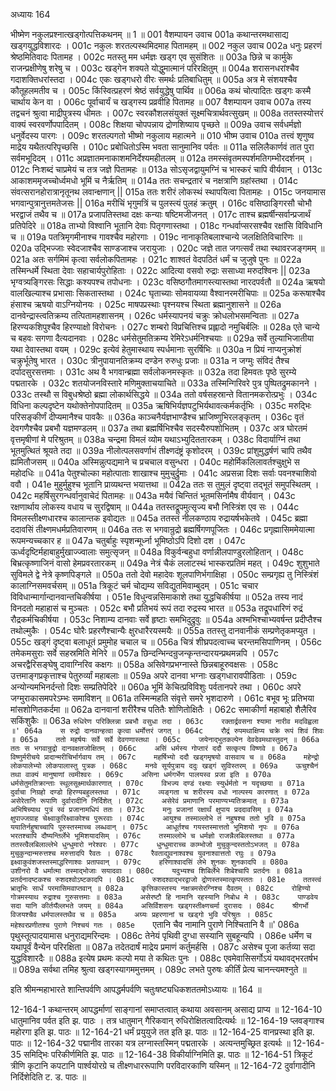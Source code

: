 अध्यायः 164

भीष्मेण नकुलप्रश्नात्खड्गोत्पत्तिकथनम् ॥ 1 ॥
001	वैशम्पायन उवाच 
001a	कथान्तरमथासाद्य खड्गयुद्धविशारदः ।
001c	नकुलः शरतल्पस्थमिदमाह पितामहम् ॥
002	नकुल उवाच 
002a	धनुः प्रहरणं श्रेष्ठमितिवादः पितामह ।
002c	मतस्तु मम धर्मज्ञः खड्ग एव सुसंशितः ॥
003a	छिन्ने च कार्मुके राजन्प्रक्षीणेषु शरेषु च ।
003c	खड्गेन शक्यते योद्धुमात्मानं परिरक्षितुम् ॥
004a	शरासनधरांश्चैव गदाशक्तिधरांस्तदा ।
004c	एकः खड्गधरो वीरः समर्थः प्रतिबाधितुम् ॥
005a	अत्र मे संशयश्चैव कौतूहलमतीव च ।
005c	किंस्वित्प्रहरणं श्रेष्ठं सर्वयुद्धेषु पार्थिव ॥
006a	कथं चोत्पादितः खड्गः कस्मै चार्थाय केन वा ।
006c	पूर्वाचार्यं च खड्गस्य प्रव्रवीहि पितामह ॥
007	वैशम्पायन उवाच 
007a	तस्य तद्वचनं श्रुत्वा माद्रीपुत्रस्य धीमतः ।
007c	स्वरकौशलसंयुक्तं सूक्ष्मचित्रार्थवत्सुखम् ॥
008a	ततस्तस्योत्तरं वाक्यं स्वरवर्णोपपादितम् ।
008c	शिक्षया चोपपन्नाय द्रोणशिष्याय पृच्छते ॥
009a	उवाच सर्वधर्मज्ञो धनुर्वेदस्य पारगः ।
009c	शरतल्पगतो भीष्मो नकुलाय महात्मने ॥
010	भीष्म उवाच 
010a	तत्त्वं शृणुष्व माद्रेय यथैतत्परिपृच्छसि ।
010c	प्रबोधितोऽस्मि भवता सानुमानिव पर्वतः ॥
011a	सलिलैकार्णवं तात पुरा सर्वमभूदिदम् ।
011c	अप्रज्ञातमनाकाशमनिर्देश्यमहीतलम् ॥
012a	तमस्संवृतमस्पर्शमतिगम्भीरदर्शनम् ।
012c	निःशब्दं चाप्रमेयं च तत्र जज्ञे पितामहः ॥
013a	सोऽसृजद्वायुमग्निं च भास्करं चापि वीर्यवान् ।
013c	आकाशममृजच्चोर्ध्वमधो भूमिं च नैर्ऋतिम् ॥
014a	ततः सचन्द्रतारं च नक्षत्राणि ग्रहांस्तथा ।
014c	संवत्सरानहोरात्रानृतूनथ लवान्क्षणान् ||
015a	ततः शरीरं लोकस्थं स्थापयित्वा पितामहः ।
015c	जनयामास भगवान्पुत्रानुत्तमतेजसः ||
016a	मरीचिं भृगुमत्रिं च पुलस्त्यं पुलहं क्रतुम् ।
016c	वसिष्ठाङ्गिरसौ चोभौ भरद्वाजं तथैव च ॥
017a	प्रजापतिस्तथा दक्षः कन्याः षष्टिमजीजनत् ।
017c	ताश्च ब्रह्मर्षीन्सर्वान्प्रजार्थं प्रतिपेदिरे ॥
018a	ताभ्यो विश्वानि भूतानि देवाः पितृगणास्तथा ।
018c	गन्धर्वाप्सरसश्चैव रक्षांसि विविधानि च ॥
019a	पतत्रिमृगमीनाश्च गावश्चैव महोरगाः ।
019c	नानाकृतिबलाश्चान्ये जलक्षितिविचारिणः ॥
020a	उद्भिज्जाः स्वेदजाश्चैव साण्डजाश्च जरायुजाः ।
020c	जज्ञे तात जगत्सर्वं तथा स्थावरजङ्गमम् ॥
021a	अतः सर्गमिमं कृत्वा सर्वलोकपितामहः ।
021c	शाश्वतं वेदपठितं धर्मं च जुजुषे पुनः ॥
022a	तस्मिन्धर्मे स्थिता देवाः सहाचार्यपुरोहिताः ।
022c	आदित्या वसवो रुद्राः ससाध्या मरुदश्विनः ||
023a	भृग्वत्र्यङ्गिरसः सिद्धाः कश्यपश्च तपोधनाः ।
023c	वसिष्ठगौतमागस्त्यास्तथा नारदपर्वतौ ॥
024a	ऋषयो वालखिल्याश्च प्रभासाः सिकतास्तथा ।
024c	घृताच्याः सोमवायव्या वैश्वानरमरीचिपाः ॥
025a	करूषाश्चैव हंसाश्च ऋषयो वाऽग्नियोनयः ।
025c	माषपप्रस्थाः पृश्नयश्च स्थिता ब्रह्मानुशासने ॥
026a	दानवेन्द्रास्त्वतिक्रम्य तत्पितामहशासनम् ।
026c	धर्मस्यापनयं चक्रुः क्रोधलोभसमन्विताः ॥
027a	हिरण्यकशिपुश्चैव हिरण्याक्षो विरोचनः ।
027c	शम्बरो विप्रचित्तिश्च प्रह्लादो नमुचिर्बलिः ॥
028a	एते चान्ये च बहवः सगणा दैत्यदानवाः ।
028c	धर्मसेतुमतिक्रम्य रेमिरेऽधर्मनिश्चयाः ॥
029a	सर्वे तुल्याभिजातीया यथा देवास्तथा वयम् ।
029c	इत्येवं हेतुमास्थाय स्पर्धमानाः सुरर्षिभिः ॥
030a	न प्रियं नाप्यनुक्रोशं चक्रुर्भूतेषु भारत ।
030c	त्रीनुपायानतिक्रम्य दण्डेन रुरुधुः प्रजाः ॥
031a	न जग्मुः संविदं तैश्च दर्पादसुरसत्तमाः ।
031c	अथ वै भगवान्ब्रह्मा सर्वलोकनमस्कृतः ॥
032a	तदा हिमवतः पृष्ठे सुरम्ये पद्मतारके ।
032c	शतयोजनविस्तारे मणिमुक्ताचयाचिते ॥
033a	तस्मिन्गिरिवरे पुत्र पुष्पितद्रुमकानने ।
033c	तस्थौ स विबुधश्रेष्ठो ब्रह्मा लोकार्थसिद्धये ॥
034a	ततो वर्षसहस्रान्ते वितानमकरोत्प्रभुः ।
034c	विधिना कल्पदृष्टेन यथोक्तेनोपपादितम् ॥
035a	ऋषिभिर्यज्ञपटुभिर्यथावत्कर्मकर्तृभिः ।
035c	मरुद्भिः परिसङ्कीर्णं दीप्यमानैश्च पावकैः ॥
036a	काञ्चनैर्यज्ञभाण्डैश्च भ्राजिष्णुभिरलङ्कृतम् ।
036c	वृतं देवगणैश्चैव प्रबभौ यज्ञमण्डलम् ॥
037a	तथा ब्रह्मर्षिभिश्चैव सदस्यैरुपशोभितम् ।
037c	अत्र घोरतमं वृत्तमृषीणां मे परिश्रुतम् ॥
038a	चन्द्रमा विमलं व्योम यथाऽभ्युदिततारकम् ।
038c	विदार्याग्निं तथा भूतमुत्थितं श्रूयते तदा ॥
039a	नीलोत्पलसवर्णाभं तीक्ष्णदंष्ट्रं कृशोदरम् ।
039c	प्रांशुमुद्धर्षणं चापि तथैव ह्यमितौजसम् ॥
040a	अस्मिन्नुत्पद्यमाने च प्रचचाल वसुन्धरा ।
040c	महोर्मिकलिलावर्तश्चुक्षुभे स महोदधिः ॥
041a	पेतुश्चोल्का महोत्पाताः शाखाश्च मुमुचुर्द्रुमाः ।
041c	अप्रसन्ना दिशः सर्वाः पवनश्चाशिवो ववौ ।
041e	मुहुर्मुहुश्च भूतानि प्राव्यथन्त भयात्तथा ॥
042a	ततः स तुमुलं दृष्ट्वा तद्भूतं समुपस्थितम् ।
042c	महर्षिसुरगन्धर्वानुवाचेदं पितामहः ॥
043a	मयैवं चिन्तितं भूतमसिर्नामैष वीर्यवान् ।
043c	रक्षणार्थाय लोकस्य वधाय च सुरद्विषाम् ॥
044a	ततस्तद्रूपमुत्सृज्य बभौ निस्त्रिंश एव सः ।
044c	विमलस्तीक्ष्णधारश्च कालान्तक इवोद्यतः ॥
045a	ततस्तं नीलकण्ठाय रुद्रायर्षभकेतवे ।
045c	ब्रह्मा ददावसिं तीक्ष्णमधर्मप्रतिवारणम् ॥
046a	ततः स भगवान्रुद्रो ब्रह्मर्षिगणपूजितः ।
046c	प्रगृह्मासिममेयात्मा रूपमन्यच्चकार ह ॥
047a	चतुर्बाहुः स्पृशन्मूर्ध्ना भूमिष्ठोऽपि दिशो दश ।
047c	ऊर्ध्वदृष्टिर्महाबाहुर्मुखाज्ज्वालाः समुत्सृजन् ॥
048a	विकुर्वन्बहुधा वर्णान्नीलपाण्डुरलोहितान् ।
048c	बिभ्रत्कृष्णाजिनं वासो हेमप्रवरतारकम् ॥
049a	नेत्रं चैकं ललाटस्थं भास्करप्रतिमं महत् ।
049c	शुशुभाते सुविमले द्वे नेत्रे कृष्णपिङ्गले ॥
050a	ततो देवो महादेवः शूलपाणिर्भगाक्षिहा ।
050c	सम्प्रगृह्य तु निस्त्रिंशं कालाग्निसमवर्चसम् ॥
051a	त्रिकूटं चर्म चोद्यम्य सविद्युतमिवाम्बुदम् ।
051c	चचार विविधान्मार्गान्दानवान्तचिकीर्षया ।
051e	विधुन्वन्नसिमाकाशे तथा युद्धचिकीर्षया ॥
052a	तस्य नादं विनदतो महाहासं च मुञ्चतः ।
052c	बभौ प्रतिभयं रूपं तदा रुद्रस्य भारत ॥
053a	तद्रूपधारिणं रुद्रं रौद्रकर्मचिकीर्षया ।
053c	निशाम्य दानवाः सर्वे हृष्टाः समभिदुद्रुवुः ॥
054a	अश्मभिश्चाभ्यवर्षन्त प्रदीप्तैश्च तथोल्मुकैः ।
054c	घोरैः प्रहरणैश्चान्यैः क्षुरधारैरयस्मयैः ॥
055a	ततस्तु दानवानीकं सम्प्रणेतृकमप्युत ।
055c	खड्गं दृष्ट्वा बलाधूतं प्रमुमोह चचाल च ॥
056a	चित्रं शीघ्रपदत्वाच्च चरन्तमसिपाणिनम् ।
056c	तमेकमसुराः सर्वे सहस्रमिति मेनिरे ॥
057a	छिन्दन्भिन्दन्रुजन्कृन्तन्दारयन्प्रथमन्नपि ।
057c	अचरद्वैरिसङ्घेषु दावाग्निरिव कक्षगः ॥
058a	असिवेगप्रभग्नास्ते छिन्नबाहूरुवक्षसः ।
058c	उत्तमाङ्गप्रकृत्ताश्च पेतुरुर्व्यां महाबलाः ॥
059a	अपरे दानवा भग्नाः खड्गधारावपीडिताः ।
059c	अन्योन्यमभिनर्दन्तो दिशः सम्प्रतिपेदिरे ॥
060a	भूमिं केचित्प्रविविशुः पर्वतानपरे तथा ।
060c	अपरे जग्मुराकासमपरेऽम्भः समाविशन् ॥
061a	तस्मिन्महति संवृत्ते समरे भृशदारुणे ।
061c	बभूव भूः प्रतिभया मांसशोणितकर्दमा ॥
062a	दानवानां शरीरैश्च पतितैः शोणितोक्षितैः ।
062c	समाकीर्णा महाबाहो शैलैरिव सकिंशुकैः ॥
063a	`रुधिरेण परिक्लिन्ना प्रबभौ वसुधा तदा ।
063c	रक्तार्द्रवसना श्यामा नारीव मदविह्वला ॥'
064a	स रुद्रो दानवान्हत्वा कृत्वा धर्मोत्तरं जगत् ।
064c	रौद्रं रुपमथाक्षिप्य चक्रे रूपं शिवं शिवः ॥
065a	ततो महर्षयः सर्वे सर्वे देवगणास्तथा ।
065c	जयेनाद्भुतकल्पेन देवदेवमथास्तुवन् ॥
066a	ततः स भगवान्रुद्रो दानवक्षतजोक्षितम् ।
066c	असिं धर्मस्य गोप्तारं ददौ सत्कृत्य विष्णवे ॥
067a	विष्णुर्मरीचये प्रादान्मरीचिर्भार्गवाय तम् ।
067c	महर्षिभ्यो ददौ खड्गमृषयो वासवाय च ॥
068a	महेन्द्रो लोकपालेभ्यो लोकपालास्तु पुत्रक ।
068c	मनवे सूर्यपुत्राय ददुः खड्गं सुविस्तरम् ॥
069a	ऊचुश्चैनं तथा वाक्यं मानुषाणां त्वमीश्वरः ।
069c	असिना धर्मगर्भेण पालयस्व प्रजा इति ॥
070a	धर्मसेतुमतिक्रान्ताः स्थूलसूक्ष्मार्थकारणात् ।
070c	विभज्य दण्डं रक्ष्याः स्युर्धर्मतो न यदृच्छया ॥
071a	दुर्वाचा निग्रहो दण्डो हिरण्यबहुलस्तथा ।
071c	व्यङ्गता च शरीरस्य वधो नाल्पस्य कारणात् ॥
072a	असेरेतानि रूपाणि दुर्वारादीनि निर्दिशेत् ।
072c	असेरेवं प्रमाणानि परमाण्यभ्यतिक्रमात् ॥
073a	अभिषिच्याथ पुत्रं स्वं प्रजानामधिपं ततः ।
073c	मनुः प्रजानां रक्षार्थं क्षुपाय प्रददावसिम् ॥
074a	क्षुपाज्जग्राह चेक्ष्वाकुरिक्ष्वाकोश्च पुरूरवाः ।
074c	आयुश्च तस्माल्लोभे तं नहुषश्च ततो भुवि ॥
075a	ययातिर्नहुषाच्चापि पूरुस्तस्माच्च लब्धवान् ।
075c	आधूर्तश्च गयस्तस्मात्ततो भूमिशयो नृपः ॥
076a	भरतश्चापि दौष्यन्तिर्लेभे भूमिशयादसिम् ।
076c	तस्माल्लोभे च धर्मज्ञो राजन्नैलबिलस्तथा ॥
077a	ततस्त्वैलबिलाल्लेभे धुन्धुमारो नरेश्वरः ।
077c	धुन्धुमाराच्च काम्भोजो मुचुकुन्दस्ततोऽभजत् ॥
078a	मुचुकुन्दान्मरुत्तश्च मरुत्तादपि रैवतः ।
078c	रैवताद्युवनाश्वश्च युवनाश्वात्ततो रघुः ॥
079a	इक्ष्वाकुवंशजस्तस्माद्धरिणाश्वः प्रतापवान् ।
079c	हरिणाश्वादसिं लेभे शुनकः शुनकादपि ॥
080a	उशीनरो वै धर्मात्मा तस्माद्भोजाः सयादवाः ।
080c	यदुभ्यश्च शिबिर्लेभे शिबेश्चापि प्रतर्दनः ॥
081a	प्रतर्दनादष्टकश्च रुशदश्वोऽष्टकादपि ।
081c	रुशदश्वाद्भरद्वाजो द्रोणस्तस्मात्कृपस्ततः ।
081e	ततस्त्वं भ्रातृभिः सार्धं परमासिमवाप्तवान् ॥
082a	कृत्तिकास्तस्य नक्षत्रमसेरग्निश्च दैवतम् ।
082c	रोहिण्यो गोत्रमस्याथ रुद्राश्च गुरुसत्तमाः ॥
083a	असेरष्टौ हि नामानि रहस्यानि निबोध मे ।
083c	पाण्डवेय सदा यानि कीर्तयँल्लभते जयम् ॥
084a	असिर्विशसनः खड्गस्तीक्ष्णचर्मा दुरासदः ।
084c	श्रीगर्भो विजयश्चैव धर्मपालस्तथैव च ॥
085a	अग्र्यः प्रहरणानां च खड्गो भुवि परिश्रुतः ।
085c	महेश्वरप्रणीतश्च पुराणे निश्चयं गतः ।
085e	`एतानि चैव नामानि पुराणे निश्चितानि वै ॥'
086a	पृथुस्तूत्पादयामास धनुराद्यमरिन्दमः ।
086c	तेनेयं पृथिवी दुग्धा सस्यानि सुबहून्यपि ।
086e	धर्मेण च यथापूर्वं वैन्येन परिरक्षिता ॥
087a	तदेतदार्षं माद्रेय प्रमाणं कर्तुमर्हसि ।
087c	असेश्च पूजा कर्तव्या सदा युद्धविशारदैः ॥
088a	इत्येष प्रथमः कल्पो मया ते कथितः पुनः ।
088c	एवमेवासिसर्गोऽयं यथावद्भरतर्षभ ॥
089a	सर्वथा तमिह श्रुत्वा खड्गस्यागममुत्तमम् ।
089c	लभते पुरुषः कीर्तिं प्रेत्य चानन्त्यमश्नुते ॥ 

इति श्रीमन्महाभारते शान्तिपर्वणि आपद्धर्मपर्वणि चतुःषष्ट्यधिकशततमोऽध्यायः ॥ 164 ॥

12-164-1 कथान्तरम् आपद्धर्माणां साङ्गानां समाप्तत्वात् कथाया अवसानम् असाद्य प्राप्य ॥ 12-164-10 धातुमानिव पर्वत इति झ. पाठः । तत्र धातुमान् गैरिकवान् रुधिरोक्षितत्वादित्यर्थः ॥ 12-164-19 प्लवङ्गाश्च महोरगा इति झ. पाठः ॥ 12-164-21 धर्मं प्रयुयुजे तत इति झ. पाठः ॥ 12-164-25 वानप्रस्था इति झ. पाठः ॥ 12-164-32 पद्मानीव तारका यत्र लग्नास्तस्मिन् पद्मतारके । अत्यन्तमुच्छ्रित इत्यर्थः ॥ 12-164-35 समिद्भिः परिकीर्णमिति झ. पाठः ॥ 12-164-38 विकीर्याग्निमिति झ. पाठः ॥ 12-164-51 त्रिकूटं त्रीणि कृटानि कपटानि पार्श्वयोरग्रे च तीक्ष्णधाररूपाणि परविदारकाणि यस्मिन् ॥ 12-164-72 दुर्वागादीनि निर्दिशेदिति ट. ड. पाठः ॥

